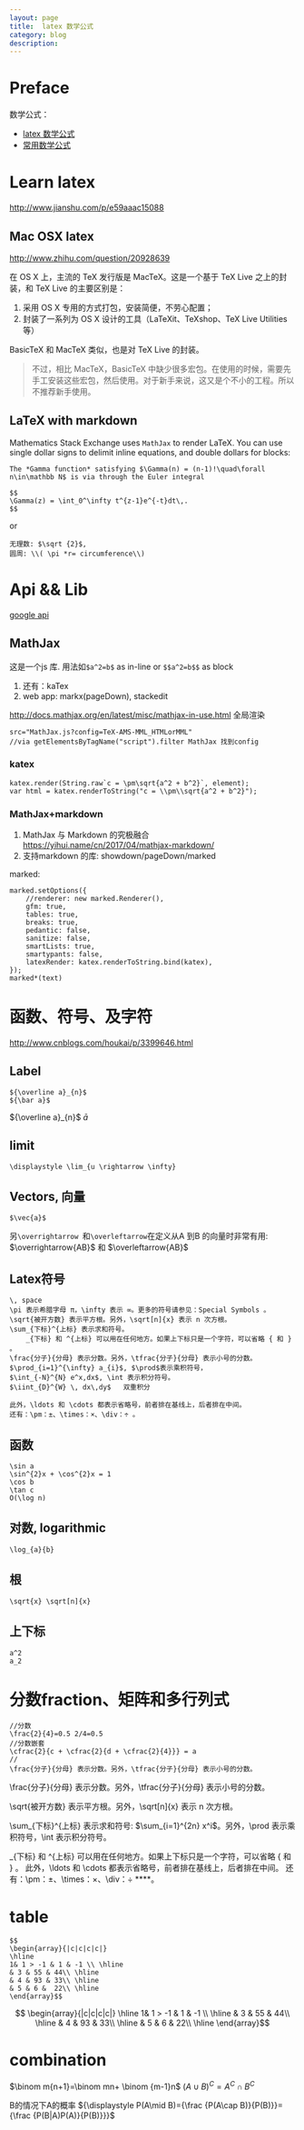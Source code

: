 ```yaml
---
layout: page
title:	latex 数学公式
category: blog
description:
---
```

# Preface
数学公式：
- [latex 数学公式](http://zh.wikipedia.org/wiki/Help:%E6%95%B0%E5%AD%A6%E5%85%AC%E5%BC%8F)
- [常用数学公式](http://www.ituring.com.cn/article/32403)

# Learn latex
http://www.jianshu.com/p/e59aaac15088

## Mac OSX latex
http://www.zhihu.com/question/20928639

在 OS X 上，主流的 TeX 发行版是 MacTeX。这是一个基于 TeX Live 之上的封装，和 TeX Live 的主要区别是：
1. 采用 OS X 专用的方式打包，安装简便，不劳心配置；
2. 封装了一系列为 OS X 设计的工具（LaTeXit、TeXshop、TeX Live Utilities 等）

BasicTeX 和 MacTeX 类似，也是对 TeX Live 的封装。
> 不过，相比 MacTeX，BasicTeX 中缺少很多宏包。在使用的时候，需要先手工安装这些宏包，然后使用。对于新手来说，这又是个不小的工程。所以不推荐新手使用。

## LaTeX with markdown
Mathematics Stack Exchange uses `MathJax` to render LaTeX. You can use single dollar signs to delimit inline equations, and double dollars for blocks:

	The *Gamma function* satisfying $\Gamma(n) = (n-1)!\quad\forall
	n\in\mathbb N$ is via through the Euler integral

	$$
	\Gamma(z) = \int_0^\infty t^{z-1}e^{-t}dt\,.
	$$

or

    无理数: $\sqrt {2}$,
    圆周: \\( \pi *r= circumference\\)

# Api && Lib
[google api](http://chart.apis.google.com/chart?cht=tx&chl=O%28%5Clog+n%29)

## MathJax
这是一个js 库. 用法如`$a^2=b$` as in-line or `$$a^2=b$$` as block
1. 还有：kaTex
2. web app: markx(pageDown), stackedit

http://docs.mathjax.org/en/latest/misc/mathjax-in-use.html 全局渲染

    src="MathJax.js?config=TeX-AMS-MML_HTMLorMML"
    //via getElementsByTagName("script").filter MathJax 找到config

### katex

    katex.render(String.raw`c = \pm\sqrt{a^2 + b^2}`, element);
    var html = katex.renderToString("c = \\pm\\sqrt{a^2 + b^2}");

### MathJax+markdown
1. MathJax 与 Markdown 的究极融合 https://yihui.name/cn/2017/04/mathjax-markdown/
1. 支持markdown 的库: showdown/pageDown/marked

marked:

	marked.setOptions({
		//renderer: new marked.Renderer(),
		gfm: true,
		tables: true,
		breaks: true,
		pedantic: false,
		sanitize: false, 
		smartLists: true,
		smartypants: false,
		latexRender: katex.renderToString.bind(katex),
	});
    marked*(text)

# 函数、符号、及字符
http://www.cnblogs.com/houkai/p/3399646.html

## Label

    ${\overline a}_{n}$
    ${\bar a}$

${\overline a}_{n}$
${\bar a}$

## limit
    \displaystyle \lim_{u \rightarrow \infty}

## Vectors, 向量

    $\vec{a}$

另`\overrightarrow `和`\overleftarrow`在定义从A 到B 的向量时非常有用:
$\overrightarrow{AB}$ 和 $\overleftarrow{AB}$

## Latex符号

    \, space
	\pi 表示希腊字母 π，\infty 表示 ∞。更多的符号请参见：Special Symbols 。
	\sqrt{被开方数} 表示平方根。另外，\sqrt[n]{x} 表示 n 次方根。
	\sum_{下标}^{上标} 表示求和符号。
        _{下标} 和 ^{上标} 可以用在任何地方。如果上下标只是一个字符，可以省略 { 和 } 。
	\frac{分子}{分母} 表示分数。另外，\tfrac{分子}{分母} 表示小号的分数。
	$\prod_{i=1}^{\infty} a_{i}$, $\prod$表示乘积符号，
	$\int_{-N}^{N} e^x,dx$, \int 表示积分符号。
    $\iint_{D}^{W} \, dx\,dy$	双重积分

	此外，\ldots 和 \cdots 都表示省略号，前者排在基线上，后者排在中间。
	还有：\pm：±、\times：×、\div：÷ 。

## 函数
	\sin a
    \sin^{2}x + \cos^{2}x = 1
    \cos b
    \tan c
	O(\log n)

## 对数, logarithmic

    \log_{a}{b}

## 根

	\sqrt{x} \sqrt[n]{x}

## 上下标
	a^2
	a_2

# 分数fraction、矩阵和多行列式

	//分数
	\frac{2}{4}=0.5 2/4=0.5
	//分数嵌套
	\cfrac{2}{c + \cfrac{2}{d + \cfrac{2}{4}}} = a
	//
	\frac{分子}{分母} 表示分数。另外，\tfrac{分子}{分母} 表示小号的分数。


\frac{分子}{分母} 表示分数。另外，\tfrac{分子}{分母} 表示小号的分数。

\sqrt{被开方数} 表示平方根。另外，\sqrt[n]{x} 表示 n 次方根。

\sum_{下标}^{上标} 表示求和符号: $\sum_{i=1}^{2n} x^i$。另外，\prod 表示乘积符号，\int 表示积分符号。

_{下标} 和 ^{上标} 可以用在任何地方。如果上下标只是一个字符，可以省略 { 和 } 。
此外，\ldots 和 \cdots 都表示省略号，前者排在基线上，后者排在中间。
还有：\pm：±、\times：×、\div：÷ ****。

# table

    $$ 
    \begin{array}{|c|c|c|c|}
    \hline
    1& 1 > -1 & 1 & -1 \\ \hline
    & 3 & 55 & 44\\ \hline
    & 4 & 93 & 33\\ \hline
    & 5 & 6 &  22\\ \hline
    \end{array}$$

$$ 
\begin{array}{|c|c|c|c|}
\hline
1& 1 > -1 & 1 & -1 \\ \hline
& 3 & 55 & 44\\ \hline
& 4 & 93 & 33\\ \hline
& 5 & 6 &  22\\ \hline
\end{array}$$

# combination
$\binom m{n+1}=\binom mn+ \binom {m-1}n$
$(A\cup B)^{C}=A^{C}\cap B^{C}$

B的情况下A的概率	${\displaystyle P(A\mid B)={\frac {P(A\cap B)}{P(B)}}={\frac {P(B|A)P(A)}{P(B)}}}$

